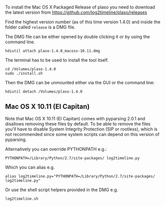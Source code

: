 To install the Mac OS X Packaged Release of plaso you need to download the latest version from https://github.com/log2timeline/plaso/releases

Find the highest version number (as of this time version 1.4.0) and inside the folder called ```release``` is a DMG file.

The DMG file can be either opened by double clicking it or by using the command line.

```
hdiutil attach plaso-1.4.0_macosx-10.11.dmg
```

The terminal has to be used to install the tool itself.

```
cd /Volumes/plaso-1.4.0
sudo ./install.sh
```

Then the DMG can be unmounted either via the GUI or the command line:
```
hdiutil detach /Volumes/plaso-1.4.0
```

## Mac OS X 10.11 (El Capitan)
Note that Mac OS X 10.11 (El Capitan) comes with pyparsing 2.0.1 and disallows removing these files by default. To be able to remove the files you'll have to disable System Integrity Protection (SIP or rootless), which is not recommended since some system scripts can depend on this version of pyparsing.

Alternatively you can override PYTHONPATH e.g.:
```
PYTHONPATH=/Library/Python/2.7/site-packages/ log2timeline.py
```

Which you can alias e.g.
```
alias log2timeline.py="PYTHONPATH=/Library/Python/2.7/site-packages/ log2timeline.py"
```

Or use the shell script helpers provided in the DMG e.g.
```
log2timeline.sh
```
